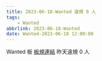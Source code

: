 ```yaml
---
title: 2023-06-18-Wanted 違規 0 人
tags:
    - Wanted
abbrlink: 2023-06-18-Wanted
date: Wanted-2023-06-18 12:00:00
---
```

Wanted 板 [板規連結](https://www.ptt.cc/bbs/Wanted/M.1608829773.A.D3B.html)
昨天違規 0 人
